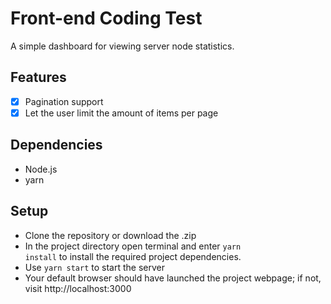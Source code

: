 # Front-end Coding Test

A simple dashboard for viewing server node statistics.

## Features

 - [x] Pagination support
 - [x] Let the user limit the amount of items per page

## Dependencies

 - Node.js
 - yarn 

## Setup

 - Clone the repository or download the .zip
 - In the project directory open terminal and enter <code>yarn install</code> to install the required project dependencies.
 - Use <code>yarn start</code> to start the server
 - Your default browser should have launched the project webpage; if not, visit http://localhost:3000